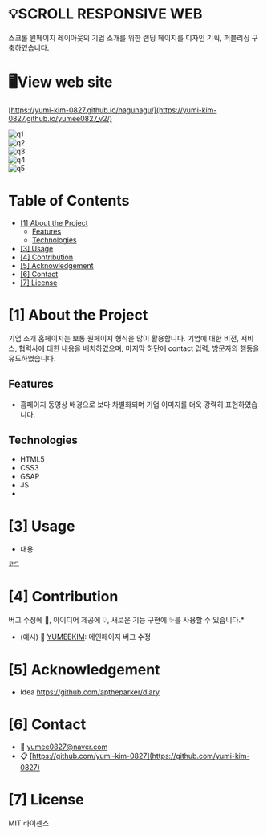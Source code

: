 # 💡SCROLL RESPONSIVE WEB

스크롤 원페이지 레이아웃의 기업 소개를 위한 랜딩 페이지를 디자인 기획, 퍼블리싱 구축하였습니다.

# 🖥️View web site

[https://yumi-kim-0827.github.io/nagunagu/](https://yumi-kim-0827.github.io/yumee0827_v2/)

<!--프로젝트 대문 이미지-->

![q1](https://github.com/yumi-kim-0827/nagunagu/assets/116349476/5aa8bab6-1ad2-4605-ae8c-8bff182a4a10)   
![q2](https://github.com/yumi-kim-0827/nagunagu/assets/116349476/5e5f4303-23a5-4718-a156-46c8b9853f99)   
![q3](https://github.com/yumi-kim-0827/nagunagu/assets/116349476/79d3320e-341d-4231-a16c-6ce9a49f4079)   
![q4](https://github.com/yumi-kim-0827/nagunagu/assets/116349476/c9e7ae57-f4ea-4728-a2c7-4894f9cb6fef)   
![q5](https://github.com/yumi-kim-0827/nagunagu/assets/116349476/c5e41ff3-fe83-4e5b-9f90-c804f0cffe3f)   
<!--목차-->

# Table of Contents

- [[1] About the Project](#1-about-the-project)
  - [Features](#features)
  - [Technologies](#technologies)
- [[3] Usage](#3-usage)
- [[4] Contribution](#4-contribution)
- [[5] Acknowledgement](#5-acknowledgement)
- [[6] Contact](#6-contact)
- [[7] License](#7-license)

# [1] About the Project

기업 소개 홈페이지는 보통 원페이지 형식을 많이 활용합니다.   기업에 대한 비전, 서비스, 협력사에 대한 내용을 배치하였으며,   마지막 하단에 contact 입력, 방문자의 행동을 유도하였습니다.

## Features

- 홈페이지 동영상 배경으로 보다 차별화되며 기업 이미지를 더욱 강력히 표현하였습니다.

## Technologies

- HTML5
- CSS3
- GSAP
- JS
- 

# [3] Usage

- 내용

```java
코드
```

# [4] Contribution

버그 수정에 🐞, 아이디어 제공에 💡, 새로운 기능 구현에 ✨를 사용할 수 있습니다.\*

- (예시) 🐞 [YUMEEKIM](https://github.com/yumi-kim-0827): 메인페이지 버그 수정

# [5] Acknowledgement

- Idea https://github.com/aptheparker/diary

# [6] Contact

- 📧 yumee0827@naver.com
- 📋 [https://github.com/yumi-kim-0827](https://github.com/yumi-kim-0827)

# [7] License

MIT 라이센스

<!--Url for Badges-->

[license-shield]: https://img.shields.io/github/license/dev-ujin/readme-template?labelColor=D8D8D8&color=04B4AE
[repository-size-shield]: https://img.shields.io/github/repo-size/dev-ujin/readme-template?labelColor=D8D8D8&color=BE81F7
[issue-closed-shield]: https://img.shields.io/github/issues-closed/dev-ujin/readme-template?labelColor=D8D8D8&color=FE9A2E

<!--Url for Buttons-->

[readme-eng-shield]: https://img.shields.io/badge/-readme%20in%20english-2E2E2E?style=for-the-badge
[view-demo-shield]: https://img.shields.io/badge/-%F0%9F%98%8E%20view%20demo-F3F781?style=for-the-badge
[view-demo-url]: https://dev-ujin.github.io
[report-bug-shield]: https://img.shields.io/badge/-%F0%9F%90%9E%20report%20bug-F5A9A9?style=for-the-badge
[report-bug-url]: https://github.com/dev-ujin/readme-template/issues
[request-feature-shield]: https://img.shields.io/badge/-%E2%9C%A8%20request%20feature-A9D0F5?style=for-the-badge
[request-feature-url]: https://github.com/dev-ujin/readme-template/issues

<!--URLS-->

[license-url]: LICENSE.md
[contribution-url]: CONTRIBUTION.md
[readme-eng-url]: ../README.md
